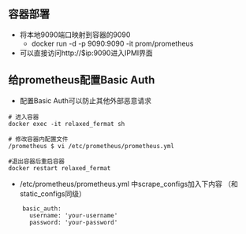 
## 容器部署

- 将本地9090端口映射到容器的9090
	- docker run -d -p 9090:9090 -it prom/prometheus
- 可以直接访问http://$ip:9090进入IPMI界面



## 给prometheus配置Basic Auth

- 配置Basic Auth可以防止其他外部恶意请求

```
# 进入容器
docker exec -it relaxed_fermat sh

# 修改容器内配置文件
/prometheus $ vi /etc/prometheus/prometheus.yml

#退出容器后重启容器
docker restart relaxed_fermat

```

- /etc/prometheus/prometheus.yml 中scrape_configs加入下内容 （和static_configs同级）
```
    basic_auth:
      username: 'your-username'
      password: 'your-password'
```